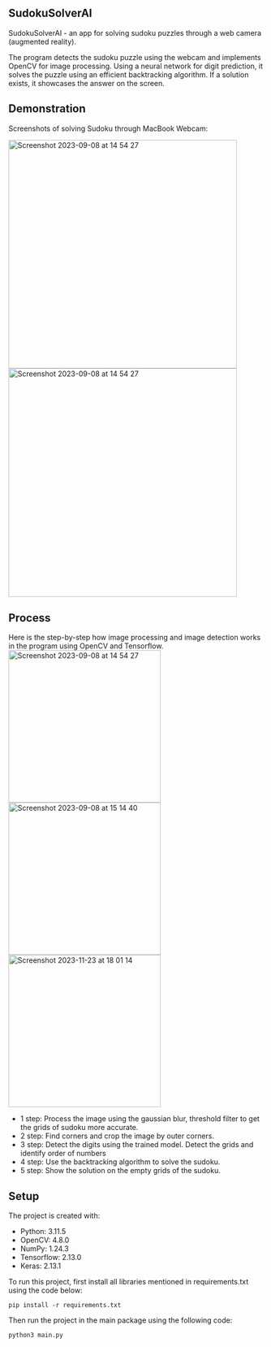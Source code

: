 ## SudokuSolverAI

SudokuSolverAI - an app for solving sudoku puzzles through a web camera (augmented reality). 

The program detects the sudoku puzzle using the webcam and implements OpenCV for image processing. Using a neural network for digit prediction, it solves the puzzle using an efficient backtracking algorithm. If a solution exists, it showcases the answer on the screen.

## Demonstration

Screenshots of solving Sudoku through MacBook Webcam:

<img height="450" alt="Screenshot 2023-09-08 at 14 54 27" src="https://github.com/rimma-kubanova/sudoku-solver/assets/115300909/ebcbbc66-3e37-4a7d-9e65-576991ca0c49">
<img height="450" alt="Screenshot 2023-09-08 at 14 54 27" src="https://github.com/rimma-kubanova/sudoku-solver/assets/115300909/07e4b142-51b1-4709-8d2f-491b04a59f70">

## Process

Here is the step-by-step how image processing and image detection works in the program using OpenCV and Tensorflow.
<img height="300" alt="Screenshot 2023-09-08 at 14 54 27" src="https://github.com/rimma-kubanova/sudoku-solver/assets/115300909/d5a9c6d5-01db-451f-a4c1-5e90022e7a58">
<img height="300" alt="Screenshot 2023-09-08 at 15 14 40" src="https://github.com/rimma-kubanova/sudoku-solver/assets/115300909/c53d5d04-e233-434e-96e5-dc328f089f09">
<img height="300" alt="Screenshot 2023-11-23 at 18 01 14" src="https://github.com/rimma-kubanova/sudoku-solver/assets/115300909/5ce4233a-e4e1-48a1-b737-61da82d012e9">

* 1 step: Process the image using the gaussian blur, threshold filter to get the grids of sudoku more accurate.
* 2 step: Find corners and crop the image by outer corners.
* 3 step: Detect the digits using the trained model. Detect the grids and identify order of numbers
* 4 step: Use the backtracking algorithm to solve the sudoku.
* 5 step: Show the solution on the empty grids of the sudoku.
## Setup

The project is created with:
* Python: 3.11.5
* OpenCV: 4.8.0
* NumPy: 1.24.3
* Tensorflow: 2.13.0
* Keras: 2.13.1
  
To run this project, first install all libraries mentioned in requirements.txt using the code below:

```
pip install -r requirements.txt
```
Then run the project in the main package using the following code:
```
python3 main.py
```
